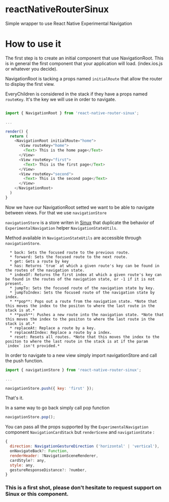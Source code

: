 # reactNativeRouterSinux

Simple wrapper to use React Native Experimental Navigation

# How to use it

The first step is to create an initial component that use NavigationRoot. This is in general the first component that your application will load. (index.ios.js or whatever you decide).

NavigationRoot is tacking a props named `initialRoute` that allow the router to display the first view.

EveryChildren is considered in the stack if they have a props named `routeKey`. It's the key we will use in order to navigate.

```javascript

import { NavigationRoot } from 'react-native-router-sinux';

...

render() {
  return (
    <NavigationRoot initialRoute="home">
      <View routeKey="home">
        <Text> This is the home page</Text>
      </View>
      <View routeKey="first">
        <Text> This is the first page</Text>
      </View>
      <View routeKey="second">
        <Text> This is the second page</Text>
      </View>
    </NavigationRoot>
  )
}

```

Now we have our NavigationRoot setted we want to be able to navigate between views. For that we use `navigationStore`

`navigationStore` is a store writen in [Sinux](https://github.com/jbpin/sinux) that duplicate the behavior of `ExperimentalNavigation` helper `NavigationStateUtils`.

Method available in `NavigationStateUtils` are accessible through `navigationStore`.

```
  * back: Sets the focused route to the previous route.
  * forward: Sets the focused route to the next route.
  * get: Gets a route by key
  * has: Returns `true` at which a given route's key can be found in the routes of the navigation state.
  * indexOf: Returns the first index at which a given route's key can be found in the routes of the navigation state, or -1 if it is not present.
  * jumpTo: Sets the focused route of the navigation state by key.
  * jumpToIndex: Sets the focused route of the navigation state by index.
  * **pop**: Pops out a route from the navigation state. *Note that this moves the index to the positon to where the last route in the stack is at.*
  * **push**: Pushes a new route into the navigation state. *Note that this moves the index to the positon to where the last route in the stack is at.*
  * replaceAt: Replace a route by a key.
  * replaceAtIndex: Replace a route by a index.
  * reset: Resets all routes. *Note that this moves the index to the positon to where the last route in the stack is at if the param `index` isn't provided.*
```

In order to navigate to a new view simply import navigationStore and call the push function.

```javascript
import { navigationStore } from 'react-native-router-sinux';

...

navigationStore.push({ key: 'first' });
```

That's it.

In a same way to go back simply call pop function

```javascript
navigationStore.pop();
```


You can pass all the props supported by the `ExperimentalNavigation` component `NavigationCardStack` but `renderScene` and `navigationState` :

```javascript
{
  direction: NavigationGestureDirection ('horizontal' | 'vertical'),
  onNavigateBack?: Function,
  renderHeader: ?NavigationSceneRenderer,
  cardStyle?: any,
  style: any,
  gestureResponseDistance?: ?number,
}
```

### This is a first shot, please don't hesitate to request support on Sinux or this component.
